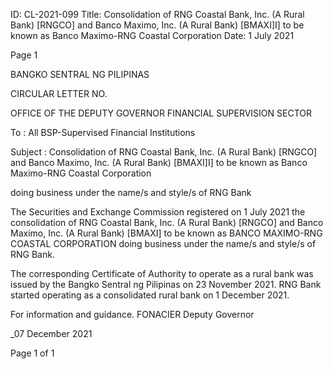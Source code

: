 ID: CL-2021-099
Title: Consolidation of RNG Coastal Bank, Inc. (A Rural Bank) [RNGCO] and Banco Maximo, Inc. (A Rural Bank) [BMAXI]I] to be known as Banco Maximo-RNG Coastal Corporation
Date: 1 July 2021

Page 1

BANGKO SENTRAL NG PILIPINAS

CIRCULAR LETTER NO.

OFFICE OF THE DEPUTY GOVERNOR FINANCIAL SUPERVISION SECTOR

To : All BSP-Supervised Financial Institutions

Subject : Consolidation of RNG Coastal Bank, Inc. (A Rural Bank) [RNGCO] and Banco Maximo, Inc. (A Rural Bank) [BMAXI]I] to be known as Banco Maximo-RNG Coastal Corporation

doing business under the name/s and style/s of RNG Bank

The Securities and Exchange Commission registered on 1 July 2021 the consolidation of RNG Coastal Bank, Inc. (A Rural Bank) [RNGCO] and Banco Maximo, Inc. (A Rural Bank) [BMAXI] to be known as BANCO MAXIMO-RNG COASTAL CORPORATION doing business under the name/s and style/s of RNG Bank.

The corresponding Certificate of Authority to operate as a rural bank was issued by the Bangko Sentral ng Pilipinas on 23 November 2021. RNG Bank started operating as a consolidated rural bank on 1 December 2021.

For information and guidance. FONACIER Deputy Governor

_07 December 2021

Page 1 of 1